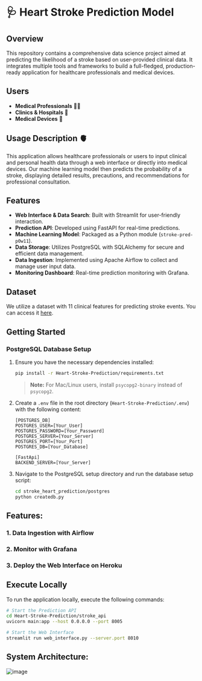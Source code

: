 # 🩺 Heart Stroke Prediction Model

## Overview
This repository contains a comprehensive data science project aimed at predicting the likelihood of a stroke based on user-provided clinical data. It integrates multiple tools and frameworks to build a full-fledged, production-ready application for healthcare professionals and medical devices.

## Users
- **Medical Professionals** 👨‍⚕️
- **Clinics & Hospitals** 🏥
- **Medical Devices** 🔬

## Usage Description 🫀
This application allows healthcare professionals or users to input clinical and personal health data through a web interface or directly into medical devices. Our machine learning model then predicts the probability of a stroke, displaying detailed results, precautions, and recommendations for professional consultation.

## Features
- **Web Interface & Data Search**: Built with Streamlit for user-friendly interaction.
- **Prediction API**: Developed using FastAPI for real-time predictions.
- **Machine Learning Model**: Packaged as a Python module (`stroke-pred-p0w11`).
- **Data Storage**: Utilizes PostgreSQL with SQLAlchemy for secure and efficient data management.
- **Data Ingestion**: Implemented using Apache Airflow to collect and manage user input data.
- **Monitoring Dashboard**: Real-time prediction monitoring with Grafana.

## Dataset
We utilize a dataset with 11 clinical features for predicting stroke events. You can access it [here](https://www.kaggle.com/datasets/fedesoriano/stroke-prediction-dataset).

## Getting Started

### PostgreSQL Database Setup
1. Ensure you have the necessary dependencies installed:
    ```bash
    pip install -r Heart-Stroke-Prediction/requirements.txt
    ```
    > **Note:** For Mac/Linux users, install `psycopg2-binary` instead of `psycopg2`.

2. Create a `.env` file in the root directory (`Heart-Stroke-Prediction/.env`) with the following content:
    ```env
    [POSTGRES_DB]
    POSTGRES_USER=[Your_User]
    POSTGRES_PASSWORD=[Your_Password]
    POSTGRES_SERVER=[Your_Server]
    POSTGRES_PORT=[Your_Port]
    POSTGRES_DB=[Your_Database]

    [FastApi]
    BACKEND_SERVER=[Your_Server]
    ```

3. Navigate to the PostgreSQL setup directory and run the database setup script:
    ```bash
    cd stroke_heart_prediction/postgres
    python createdb.py
    ```

## Features:
### 1. Data Ingestion with Airflow

### 2. Monitor with Grafana 

### 3. Deploy the Web Interface on Heroku

## Execute Locally
To run the application locally, execute the following commands:
```bash
# Start the Prediction API
cd Heart-Stroke-Prediction/stroke_api
uvicorn main:app --host 0.0.0.0 --port 8005

# Start the Web Interface
streamlit run web_interface.py --server.port 8010
```
## System Architecture:
![image](https://github.com/user-attachments/assets/bc36a58e-9abd-41cc-95b1-5a0ce345e1c6)
